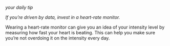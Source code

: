_your daily tip_
 
*If you’re driven by data, invest in a heart-rate monitor.*

Wearing a heart-rate monitor can give you an idea of your intensity level by measuring how fast your heart is beating. This can help you make sure you’re not overdoing it on the intensity every day.